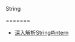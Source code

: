 String 

=======

- [深入解析String#intern](https://tech.meituan.com/2014/03/06/in-depth-understanding-string-intern.html)